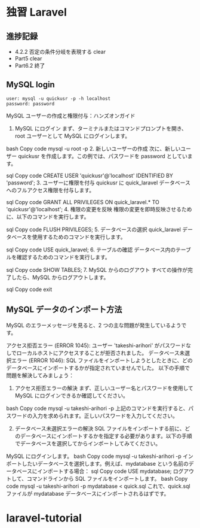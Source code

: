 # 独習 Laravel

## 進捗記録

-   4.2.2 否定の条件分岐を表現する clear
-   Part5 clear
-   Part6.2 終了

## MySQL login

```
user: mysql -u quickusr -p -h localhost
password: password
```

MySQL ユーザーの作成と権限付与：ハンズオンガイド

1. MySQL にログイン
   まず、ターミナルまたはコマンドプロンプトを開き、root ユーザーとして MySQL にログインします。

bash
Copy code
mysql -u root -p 2. 新しいユーザーの作成
次に、新しいユーザー quickusr を作成します。この例では、パスワードを password としています。

sql
Copy code
CREATE USER 'quickusr'@'localhost' IDENTIFIED BY 'password'; 3. ユーザーに権限を付与
quickusr に quick_laravel データベースへのフルアクセス権限を付与します。

sql
Copy code
GRANT ALL PRIVILEGES ON quick_laravel.\* TO 'quickusr'@'localhost'; 4. 権限の変更を反映
権限の変更を即時反映させるために、以下のコマンドを実行します。

sql
Copy code
FLUSH PRIVILEGES; 5. データベースの選択
quick_laravel データベースを使用するためのコマンドを実行します。

sql
Copy code
USE quick_laravel; 6. テーブルの確認
データベース内のテーブルを確認するためのコマンドを実行します。

sql
Copy code
SHOW TABLES; 7. MySQL からのログアウト
すべての操作が完了したら、MySQL からログアウトします。

sql
Copy code
exit

## MySQL データのインポート方法

MySQL のエラーメッセージを見ると、2 つの主な問題が発生しているようです。

アクセス拒否エラー (ERROR 1045): ユーザー 'takeshi-arihori' がパスワードなしでローカルホストにアクセスすることが拒否されました。
データベース未選択エラー (ERROR 1046): SQL ファイルをインポートしようとしたときに、どのデータベースにインポートするかが指定されていませんでした。
以下の手順で問題を解決してみましょう：

1. アクセス拒否エラーの解決
   まず、正しいユーザー名とパスワードを使用して MySQL にログインできるか確認してください。

bash
Copy code
mysql -u takeshi-arihori -p
上記のコマンドを実行すると、パスワードの入力を求められます。正しいパスワードを入力してください。

2. データベース未選択エラーの解決
   SQL ファイルをインポートする前に、どのデータベースにインポートするかを指定する必要があります。以下の手順でデータベースを選択してからインポートしてみてください。

MySQL にログインします。
bash
Copy code
mysql -u takeshi-arihori -p
インポートしたいデータベースを選択します。例えば、mydatabase という名前のデータベースにインポートする場合：
sql
Copy code
USE mydatabase;
ログアウトして、コマンドラインから SQL ファイルをインポートします。
bash
Copy code
mysql -u takeshi-arihori -p mydatabase < quick.sql
これで、quick.sql ファイルが mydatabase データベースにインポートされるはずです。
# laravel-tutorial
